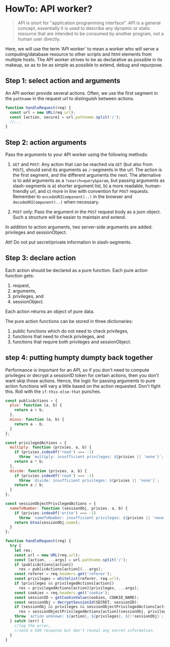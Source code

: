 # HowTo: API worker?

> API is short for "application programming interface". API is a general concept, essentially it is used to describe any dynamic or static resource that are intended to be consumed by another program, not a human user directly.

Here, we will use the term 'API worker' to mean a worker who will serve a computing/database resource to other scripts and html elements from multiple hosts. The API worker strives to be as declarative as possible in its makeup, so as to be as simple as possible to extend, debug and repurpose.

## Step 1: select action and arguments

An API worker provide several actions. Often, we use the first segment in the `pathname` in the request url to distinguish between actions.

```javascript
function handleRequest(req) {
  const url = new URL(req.url);
  const [action, secure] = url.pathname.split('/');
  //...
}
```

## Step 2: action arguments

Pass the arguments to your API worker using the following methods:

1. `GET` and `POST`: Any action that can be reached via `GET` (but also from `POST`), should send its arguments as `/`-segments in the url. The action is the first segment, and the different arguments the next. The alternative is to add arguments as a `?search=query&param`, but passing arguments as slash-segments is a) shorter argument list, b) a more readable, human-friendly url, and c) more in line with convention for `POST` requests. Remember to `encodeURIComponent(..)` in the browser and `decodeURIComponent(..)` when necessary.

2. `POST` only: Pass the argument in the `POST` request body as a json object. Such a structure will be easier to maintain and extend.

In addition to action arguments, two server-side arguments are added: privileges and sessionObject.

Att! Do not put secret/private information in slash-segments.

## Step 3: declare action

Each action should be declared as a pure function. Each pure action function gets:

1. request,
2. arguments,
3. privileges, and
4. sessionObject.

Each action returns an object of pure data.

The pure action functions can be stored in three dictionaries:

1. public functions which do not need to check privileges,
2. functions that need to check privileges, and
3. functions that require both privileges and sessionObject.

## step 4: putting humpty dumpty back together

Performance is important for an API, so if you don't need to compute privileges or decrypt a sessionID token for certain
actions, then you don't want skip those actions. Hence, the logic for passing arguments to pure action functions will
vary a little based on the action requested. Don't fight this. Roll with the `if-this-else-that` punches.

```javascript
const publicActions = {
  plus: function (a, b) {
    return a + b;
  },
  minus: function (a, b) {
    return a - b;
  }
};

const privilegedActions = {
  multiply: function (privies, a, b) {
    if (privies.indexOf('read') === -1)
      throw `multiply: insufficient privileges: ${privies || 'none'}`;
    return a * b;
  },
  divide: function (privies, a, b) {
    if (privies.indexOf('read') === -1)
      throw `divide: insufficient privileges: ${privies || 'none'}`;
    return a / b;
  }
};

const sessionObjectPrivilegedActions = {
  nameToNumber: function (sessionObj, privies, a, b) {
    if (privies.indexOf('write') === -1)
      throw `nameToNumber: insufficient privileges: ${privies || 'none'}`;
    return btoa(sessionObj.name);
  }
};

function handleRequest(req) {
  try {
    let res;
    const url = new URL(req.url);
    const [action, ...args] = url.pathname.split('/');
    if (publicActions[action])
      res = publicActions[action](...args);
    const referer = req.headers.get('referer');
    const privileges = whitelist(referer, req.url);
    if (privileges && privilegedActions[action])
      res = privilegedActions[action](privileges, ...args);
    const cookies = req.headers.get('cookie');
    const sessionID = getCookieValue(cookies, COOKIE_NAME);
    const sessionObj = decryptSessionId(SECRET, sessionID);
    if (sessionObj && privileges && sessionObjectPrivilegedActions[action])
      res = sessionObjectPrivilegedActions[action](sessionObj, privileges, ...args);
    throw `action unknown: ${action}, ${privileges}, ${!!sessionObj}`;
  } catch (err) {
    //log the error,
    //send a 500 response but don't reveal any secret information. 
  }
}
```

